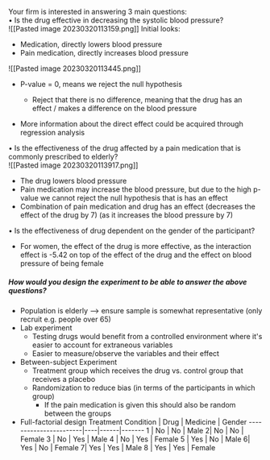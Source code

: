 Your firm is interested in answering 3 main questions:  
• Is the drug effective in decreasing the systolic blood pressure?  
![[Pasted image 20230320113159.png]]
Initial looks:
- Medication, directly lowers blood pressure
- Pain medication, directly increases blood pressure

![[Pasted image 20230320113445.png]]
- P-value = 0, means we reject the null hypothesis
	- Reject that there is no difference, meaning  that  the drug has an effect / makes a difference on the blood pressure

- More information about the direct effect could be acquired through regression analysis



• Is the effectiveness of the drug affected by a pain medication that is  
commonly prescribed to elderly?  
![[Pasted image 20230320113917.png]]
- The drug lowers blood pressure
- Pain medication may increase the blood pressure, but due to the high p-value we cannot reject the null hypothesis that is has an effect
- Combination of pain medication and drug has an effect (decreases the effect of the drug by 7) (as it increases the blood pressure by 7)


• Is the effectiveness of drug dependent on the gender of the participant?  



- For women, the effect of the drug is more effective, as the interaction effect is -5.42 on top of the effect of the drug and the effect on blood pressure of being female


##### How would you design the experiment to be able to answer the above  questions?
- Population is elderly --> ensure sample is somewhat representative (only recruit e.g. people over 65)
- Lab experiment
	- Testing drugs would benefit from a controlled environment where it's easier to account for extraneous variables
	- Easier to measure/observe the variables and their effect
- Between-subject Experiment
	- Treatment group which receives the drug vs. control group that receives a placebo
	- Randomization to reduce bias (in terms of the participants in which group)
		- If the pain medication is given this should also be random between the groups
- Full-factorial design
Treatment Condition | Drug | Medicine | Gender
-----------------------|----|------|-------
1 | No | No | Male
2| No | No | Female
3 | No | Yes | Male
4 | No | Yes | Female
5 | Yes | No | Male
6| Yes | No | Female
7| Yes | Yes | Male
8 | Yes | Yes | Female






